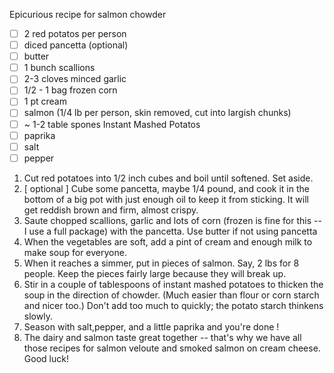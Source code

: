 Epicurious recipe for salmon chowder

- [ ] 2 red potatos per person
- [ ] diced pancetta (optional)
- [ ] butter
- [ ] 1 bunch scallions
- [ ] 2-3 cloves minced garlic
- [ ] 1/2 - 1 bag frozen corn
- [ ] 1 pt cream 
- [ ] salmon (1/4 lb per person, skin removed, cut into largish chunks)
- [ ] ~ 1-2 table spones Instant Mashed Potatos
- [ ] paprika 
- [ ] salt
- [ ] pepper

1. Cut red potatoes into 1/2 inch cubes and boil until softened. Set aside.   
2. [ optional ] Cube some pancetta, maybe 1/4 pound, and cook it in the bottom of a big pot with just enough oil to keep it from sticking. It will get reddish brown and firm, almost crispy.  
3. Saute chopped scallions, garlic and lots of corn (frozen is fine for this -- I use a full package) with the pancetta. Use butter if not using pancetta  
4. When the vegetables are soft, add a pint of cream and enough milk to make soup for everyone.  
5. When it reaches a simmer, put in pieces of salmon.  Say, 2 lbs for 8 people.  Keep the pieces fairly large because they will break up.  
6. Stir in a couple of tablespoons of instant mashed potatoes to thicken the soup in the direction of chowder.  (Much easier than flour or corn starch and nicer too.) Don't add too much to quickly; the potato starch thinkens slowly. 
7. Season with salt,pepper, and a little paprika and you're done ! 
8. The dairy and salmon taste great together -- that's why we have all those recipes for salmon veloute and smoked salmon on cream cheese.  Good luck!  